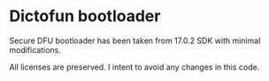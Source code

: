 # Dictofun bootloader

Secure DFU bootloader has been taken from 17.0.2 SDK with minimal modifications. 

All licenses are preserved. I intent to avoid any changes in this code. 
